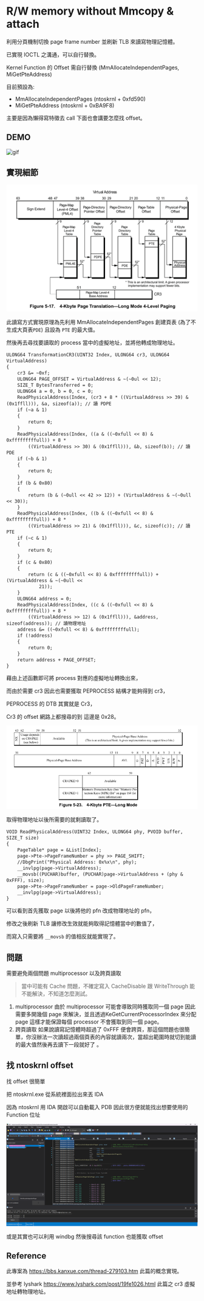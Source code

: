 # R/W memory without Mmcopy & attach

利用分頁機制切換 page frame number 並刷新 TLB 來讀寫物理記憶體。

已實現 IOCTL 之溝通，可以自行替換。

Kernel Function 的 Offset 需自行替換 (MmAllocateIndependentPages, MiGetPteAddress)

目前預設為:
- MmAllocateIndependentPages (ntoskrnl + 0xfd590)
- MiGetPteAddress (ntoskrnl + 0xBA9F8)

主要是因為懶得寫特徵去 call 下面也會講要怎麼找 offset。
## DEMO
![gif](image/DEMO.gif)
## 實現細節
![image](image/img1.png)

此讀寫方式實現原理為先利用 MmAllocateIndependentPages 創建頁表 (為了不生成大頁表`PDE`) 且設為 `PTE` 的最大值。

然後再去尋找要讀取的 process 當中的虛擬地址，並將他轉成物理地址。
```c=
ULONG64 TransformationCR3(UINT32 Index, ULONG64 cr3, ULONG64 VirtualAddress)
{
    cr3 &= ~0xf;
    ULONG64 PAGE_OFFSET = VirtualAddress & ~(~0ul << 12);
    SIZE_T BytesTransferred = 0;
    ULONG64 a = 0, b = 0, c = 0;
    ReadPhysicalAddress(Index, (cr3 + 8 * ((VirtualAddress >> 39) & (0x1ffll))), &a, sizeof(a)); // 讀 PDPE
    if (~a & 1)
    {
        return 0;
    }
    ReadPhysicalAddress(Index, ((a & ((~0xfull << 8) & 0xfffffffffull)) + 8 *
        ((VirtualAddress >> 30) & (0x1ffll))), &b, sizeof(b)); // 讀 PDE
    if (~b & 1)
    {
        return 0;
    }
    if (b & 0x80)
    {
        return (b & (~0ull << 42 >> 12)) + (VirtualAddress & ~(~0ull << 30));
    }
    ReadPhysicalAddress(Index, ((b & ((~0xfull << 8) & 0xfffffffffull)) + 8 *
        ((VirtualAddress >> 21) & (0x1ffll))), &c, sizeof(c)); // 讀 PTE
    if (~c & 1)
    {
        return 0;
    }
    if (c & 0x80)
    {
        return (c & ((~0xfull << 8) & 0xfffffffffull)) + (VirtualAddress & ~(~0ull <<
            21));
    }
    ULONG64 address = 0;
    ReadPhysicalAddress(Index, ((c & ((~0xfull << 8) & 0xfffffffffull)) + 8 *
        ((VirtualAddress >> 12) & (0x1ffll))), &address, sizeof(address)); // 讀物理地址
    address &= ((~0xfull << 8) & 0xfffffffffull);
    if (!address)
    {
        return 0;
    }
    return address + PAGE_OFFSET;
}
```
藉由上述函數即可將 process 對應的虛擬地址轉換出來，

而由於需要 cr3 因此也需要獲取 PEPROCESS 結構才能夠得到 cr3，

PEPROCESS 的 DTB 其實就是 Cr3，

Cr3 的 offset 網路上都搜尋的到 這邊是 0x28。

![image](image/img2.png)

取得物理地址以後所需要的就剩讀取了。
```c=
VOID ReadPhysicalAddress(UINT32 Index, ULONG64 phy, PVOID buffer, SIZE_T size)
{
    PageTable* page = &List[Index];
    page->Pte->PageFrameNumber = phy >> PAGE_SHIFT;
    //DbgPrint("Physical Address: 0x%x\n", phy);
    __invlpg(page->VirtualAddress);
    __movsb((PUCHAR)buffer, (PUCHAR)page->VirtualAddress + (phy & 0xFFF), size);
    page->Pte->PageFrameNumber = page->OldPageFrameNumber;
    __invlpg(page->VirtualAddress);
}
```
可以看到首先獲取 page 以後將他的 pfn 改成物理地址的 pfn，

修改之後刷新 TLB 讓修改生效就能夠取得記憶體當中的數值了，

而寫入只需要將 `__movsb` 的值相反就能實現了。

## 問題
需要避免兩個問題
multiprocessor 以及跨頁讀取
> 當中可能有 Cache 問題，不確定寫入 CacheDisable 跟 WriteThrough 能不能解決，不知道怎麼測試。

1. multiprocessor
由於 multiprocessor 可能會導致同時獲取同一個 page 因此需要多開幾個 page 來解決，並且透過KeGetCurrentProcessorIndex 來分配 page 這樣才能保證每個 processor 不會獲取到同一個 page。
2. 跨頁讀取
如果說讀寫記憶體時超過了 0xFFF 便會跨頁，那這個問題也很簡單，你沒辦法一次讀超過兩個頁表的內容就讀兩次，當超出範圍時就切到能讀的最大值然後再去讀下一段就好了 。

## 找 ntoskrnl offset
找 offset 很簡單

把 ntoskrnl.exe 從系統裡面拉出來丟 IDA

因為 ntoskrnl 用 IDA 開啟可以自動載入 PDB 因此很方便就能找出想要使用的 Function 位址

![image](image/img3.png)

或是其實也可以利用 windbg 然後搜尋該 function 也能獲取 offset
## Reference
此專案為 https://bbs.kanxue.com/thread-279103.htm 此篇的概念實現。

並參考 lyshark https://www.lyshark.com/post/19fe1026.html 此篇之 cr3 虛擬地址轉物理地址。

